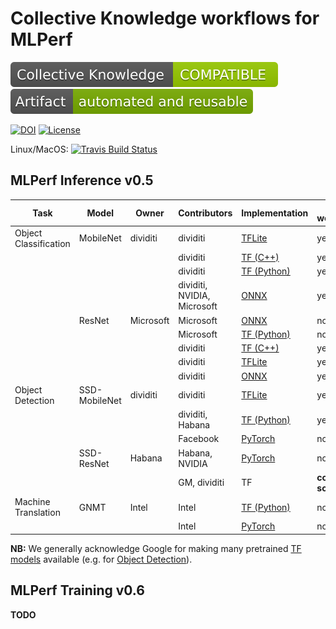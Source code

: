 # Collective Knowledge workflows for MLPerf

[![compatibility](https://github.com/ctuning/ck-guide-images/blob/master/ck-compatible.svg)](https://github.com/ctuning/ck)
[![automation](https://github.com/ctuning/ck-guide-images/blob/master/ck-artifact-automated-and-reusable.svg)](http://cTuning.org/ae)

[![DOI](https://zenodo.org/badge/149591037.svg)](https://zenodo.org/badge/latestdoi/149591037)
[![License](https://img.shields.io/badge/License-BSD%203--Clause-blue.svg)](https://opensource.org/licenses/BSD-3-Clause)

Linux/MacOS: [![Travis Build Status](https://travis-ci.org/ctuning/ck-mlperf.svg?branch=master)](https://travis-ci.org/ctuning/ck-mlperf)

## MLPerf Inference v0.5

| Task | Model | Owner | Contributors | Implementation | CK workflow |
|-|-|-|-|-|-|
| Object Classification | MobileNet     | dividiti  | dividiti  | [TFLite](https://github.com/mlperf/inference/tree/master/edge/object_classification/mobilenets/tflite) | yes |
|                       |               |           | dividiti  | [TF (C++)](https://github.com/mlperf/inference/tree/master/edge/object_classification/mobilenets/tf-cpp) | yes |
|                       |               |           | dividiti  | [TF (Python)](https://github.com/mlperf/inference/tree/master/edge/object_classification/mobilenets/tf-py) | yes |
|                       |               |           | dividiti, NVIDIA, Microsoft | [ONNX](https://github.com/mlperf/inference/tree/master/edge/object_classification/mobilenets/onnx) | yes |
|                       | ResNet        | Microsoft | Microsoft | [ONNX](https://github.com/mlperf/inference/blob/master/cloud/image_classification) | no |
|                       |               |           | Microsoft | [TF (Python)](https://github.com/mlperf/inference/blob/master/cloud/image_classification) | no |
|                       |               |           | dividiti  | [TF (C++)](https://github.com/mlperf/inference/tree/master/edge/object_classification/mobilenets/tf-cpp#install-the-resnet-model) | yes |
|                       |               |           | dividiti  | [TFLite](https://github.com/mlperf/inference/tree/master/edge/object_classification/mobilenets/tflite#install-the-resnet-model) | yes |
|                       |               |           | dividiti  | [ONNX](https://github.com/mlperf/inference/tree/master/edge/object_classification/mobilenets/onnx#install-the-resnet-model) | yes |
| Object Detection      | SSD-MobileNet | dividiti  | dividiti  | [TFLite](https://github.com/mlperf/inference/tree/master/edge/object_detection/ssd_mobilenet/tflite) | yes |
|                       |               |           | dividiti, Habana | [TF (Python)](https://github.com/mlperf/inference/tree/master/edge/object_detection/ssd_mobilenet/tf-py) | yes |
|                       |               |           | Facebook  | [PyTorch](https://github.com/mlperf/inference/tree/master/edge/object_detection/ssd_mobilenet/pytorch) | no |
|                       | SSD-ResNet    | Habana    | Habana, NVIDIA    | [PyTorch](https://github.com/mlperf/inference/tree/master/cloud/single_stage_detector/pytorch) | no |
|                       |               |           | GM, dividiti      | TF | **coming soon!** |
| Machine Translation   | GNMT          | Intel     | Intel     | [TF (Python)](https://github.com/mlperf/inference/blob/master/cloud/translation/gnmt/tensorflow) | no |
|                       |               |           | Intel     | [PyTorch](https://github.com/mlperf/inference/blob/master/cloud/translation/gnmt/pytorch) | no |

**NB:** We generally acknowledge Google for making many pretrained [TF models](https://github.com/tensorflow/models) available (e.g. for [Object Detection](https://github.com/tensorflow/models/blob/master/research/object_detection/g3doc/detection_model_zoo.md)).

## MLPerf Training v0.6
**TODO**
